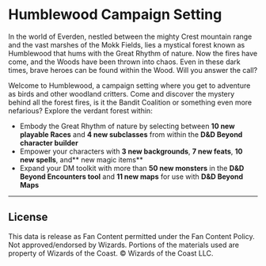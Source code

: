 # Humblewood Campaign Setting

In the world of Everden, nestled between the mighty Crest mountain range and the vast marshes of the Mokk Fields, lies a mystical forest known as Humblewood that hums with the Great Rhythm of nature. Now the fires have come, and the Woods have been thrown into chaos. Even in these dark times, brave heroes can be found within the Wood. Will you answer the call?

Welcome to Humblewood, a campaign setting where you get to adventure as birds and other woodland critters. Come and discover the mystery behind all the forest fires, is it the Bandit Coalition or something even more nefarious? Explore the verdant forest within:

- Embody the Great Rhythm of nature by selecting between **10 new playable Races** and **4 new subclasses** from within the **D&D Beyond character builder**
- Empower your characters with **3 new backgrounds**, **7 new feats**, **10 new spells**, and** new magic items**
- Expand your DM toolkit with more than **50 new monsters** in the **D&D Beyond Encounters tool** and **11 new maps** for use with **D&D Beyond Maps**

---

## License

This data is release as Fan Content permitted under the Fan Content Policy. Not approved/endorsed by Wizards. Portions of the materials used are property of Wizards of the Coast. © Wizards of the Coast LLC.
